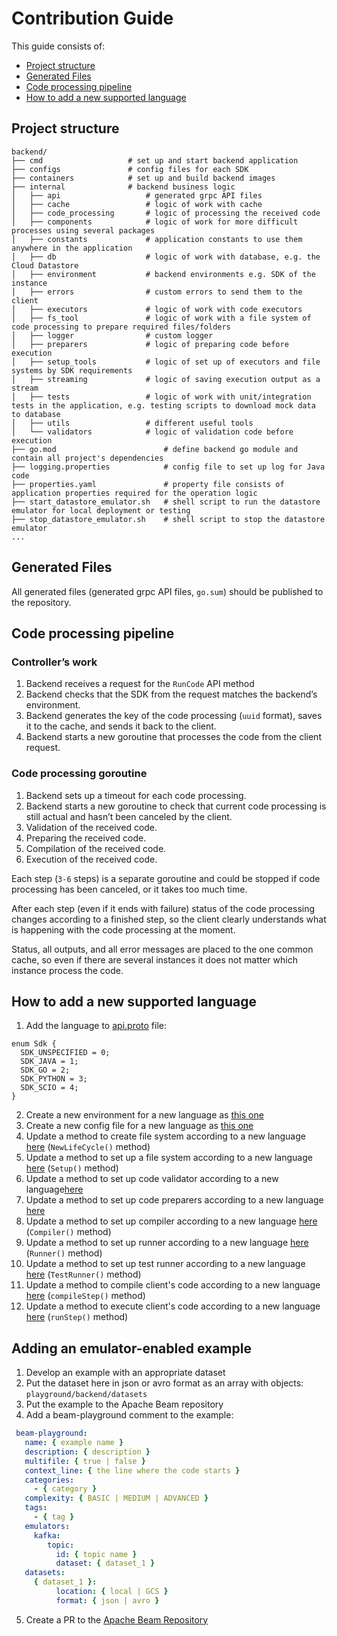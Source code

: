 <!--
    Licensed to the Apache Software Foundation (ASF) under one
    or more contributor license agreements.  See the NOTICE file
    distributed with this work for additional information
    regarding copyright ownership.  The ASF licenses this file
    to you under the Apache License, Version 2.0 (the
    "License"); you may not use this file except in compliance
    with the License.  You may obtain a copy of the License at

      http://www.apache.org/licenses/LICENSE-2.0

    Unless required by applicable law or agreed to in writing,
    software distributed under the License is distributed on an
    "AS IS" BASIS, WITHOUT WARRANTIES OR CONDITIONS OF ANY
    KIND, either express or implied.  See the License for the
    specific language governing permissions and limitations
    under the License.
-->

# Contribution Guide

This guide consists of:

- [Project structure](#project-structure)
- [Generated Files](#generated-files)
- [Code processing pipeline](#code-processing-pipeline)
- [How to add a new supported language](#how-to-add-a-new-supported-language)

## Project structure

```
backend/
├── cmd                   # set up and start backend application
├── configs               # config files for each SDK
├── containers            # set up and build backend images
├── internal              # backend business logic
│   ├── api                   # generated grpc API files
│   ├── cache                 # logic of work with cache
│   ├── code_processing       # logic of processing the received code
│   ├── components            # logic of work for more difficult processes using several packages
│   ├── constants             # application constants to use them anywhere in the application
│   ├── db                    # logic of work with database, e.g. the Cloud Datastore
│   ├── environment           # backend environments e.g. SDK of the instance
│   ├── errors                # custom errors to send them to the client
│   ├── executors             # logic of work with code executors
│   ├── fs_tool               # logic of work with a file system of code processing to prepare required files/folders
│   ├── logger                # custom logger
│   ├── preparers             # logic of preparing code before execution
│   ├── setup_tools           # logic of set up of executors and file systems by SDK requirements
│   ├── streaming             # logic of saving execution output as a stream
│   ├── tests                 # logic of work with unit/integration tests in the application, e.g. testing scripts to download mock data to database
│   ├── utils                 # different useful tools
│   └── validators            # logic of validation code before execution
├── go.mod                        # define backend go module and contain all project's dependencies
├── logging.properties            # config file to set up log for Java code
├── properties.yaml               # property file consists of application properties required for the operation logic
├── start_datastore_emulator.sh   # shell script to run the datastore emulator for local deployment or testing
├── stop_datastore_emulator.sh    # shell script to stop the datastore emulator
...
```

## Generated Files

All generated files (generated grpc API files, `go.sum`) should be published to the repository.

## Code processing pipeline

### Controller’s work

1. Backend receives a request for the `RunCode` API method
2. Backend checks that the SDK from the request matches the backend’s environment.
3. Backend generates the key of the code processing (`uuid` format), saves it to the cache, and sends it back to the
   client.
4. Backend starts a new goroutine that processes the code from the client request.

### Code processing goroutine

1. Backend sets up a timeout for each code processing.
2. Backend starts a new goroutine to check that current code processing is still actual and hasn’t been canceled by the
   client.
3. Validation of the received code.
4. Preparing the received code.
5. Compilation of the received code.
6. Execution of the received code.

Each step (`3-6` steps) is a separate goroutine and could be stopped if code processing has been canceled, or it takes
too much time.

After each step (even if it ends with failure) status of the code processing changes according to a finished step, so
the client clearly understands what is happening with the code processing at the moment.

Status, all outputs, and all error messages are placed to the one common cache, so even if there are several instances
it does not matter which instance process the code.

## How to add a new supported language

1. Add the language to [api.proto](../api/v1/api.proto) file:

```
enum Sdk {
  SDK_UNSPECIFIED = 0;
  SDK_JAVA = 1;
  SDK_GO = 2;
  SDK_PYTHON = 3;
  SDK_SCIO = 4;
}
```

2. Create a new environment for a new language as [this one](containers/java)
3. Create a new config file for a new language as [this one](configs/SDK_JAVA.json)
4. Update a method to create file system according to a new language [here](internal/fs_tool/fs.go) (`NewLifeCycle()`
   method)
5. Update a method to set up a file system according to a new
   language [here](internal/setup_tools/life_cycle/life_cycle_setuper.go) (`Setup()` method)
6. Update a method to set up code validator according to a new language[here](internal/utils/validators_utils.go)
7. Update a method to set up code preparers according to a new language [here](internal/utils/preparators_utils.go)
8. Update a method to set up compiler according to a new
   language [here](internal/setup_tools/builder/setup_builder.go) (`Compiler()` method)
9. Update a method to set up runner according to a new
   language [here](internal/setup_tools/builder/setup_builder.go) (`Runner()` method)
10. Update a method to set up test runner according to a new
    language [here](internal/setup_tools/builder/setup_builder.go) (`TestRunner()` method)
11. Update a method to compile client's code according to a new
    language [here](internal/code_processing/code_processing.go) (`compileStep()` method)
12. Update a method to execute client's code according to a new
    language [here](internal/code_processing/code_processing.go) (`runStep()` method)

## Adding an emulator-enabled example
1. Develop an example with an appropriate dataset
2. Put the dataset here in json or avro format as an array with objects: `playground/backend/datasets`
3. Put the example to the Apache Beam repository
4. Add a beam-playground comment to the example:
```yaml
 beam-playground:
   name: { example name }
   description: { description }
   multifile: { true | false }
   context_line: { the line where the code starts }
   categories:
     - { category }
   complexity: { BASIC | MEDIUM | ADVANCED }
   tags:
     - { tag }
   emulators:
     kafka:
        topic:
          id: { topic name }
          dataset: { dataset_1 }
   datasets:
     { dataset_1 }:
          location: { local | GCS }
          format: { json | avro }
```
5. Create a PR to the [Apache Beam Repository](https://github.com/apache/beam)

